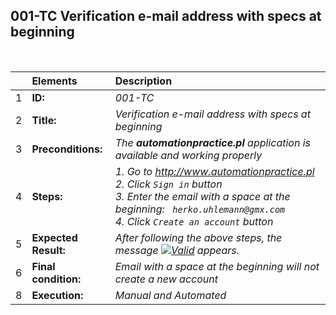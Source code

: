 ##  001-TC Verification e-mail address with specs at beginning

<br>

|     | Elements             | Description                                                                               |
| :-- | :------------------- | :---------------------------------------------------------------------------------------- |
| 1   | **ID:**              | _001-TC_                                                                                  |
| 2   | **Title:**           | _Verification e-mail address with specs at beginning_                                     |
| 3   | **Preconditions:**   | _The **automationpractice.pl** application is available and working properly_             |
| 4   | **Steps:**           | _1. Go to http://www.automationpractice.pl <br> 2. Click `Sign in` button <br> 3. Enter the email with a space at the beginning: ` herko.uhlemann@gmx.com` <br> 4. Click `Create an account` button_ |
| 5   | **Expected Result:** | _After following the above steps, the message [![Valid](https://img.shields.io/badge/Invalid%20email%20address.-f3515c)](#) appears._ |
| 6   | **Final condition:** | _Email with a space at the beginning will not create a new account_                       |
| 8   | **Execution:**       | _Manual and Automated_                                                                    |
